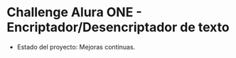 <h1>Challenge Alura ONE - Encriptador/Desencriptador de texto</h1>

- Estado del proyecto: Mejoras continuas.
